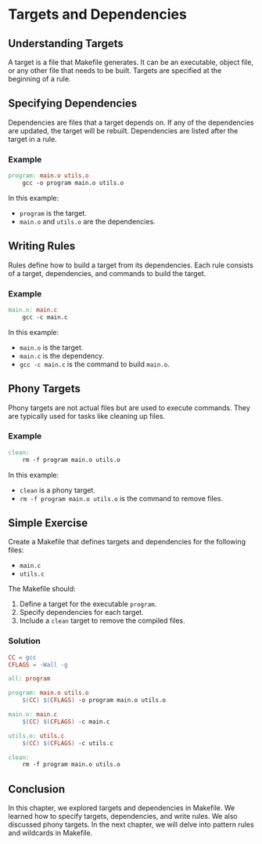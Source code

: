 # Targets and Dependencies

## Understanding Targets
A target is a file that Makefile generates. It can be an executable, object file, or any other file that needs to be built. Targets are specified at the beginning of a rule.

## Specifying Dependencies
Dependencies are files that a target depends on. If any of the dependencies are updated, the target will be rebuilt. Dependencies are listed after the target in a rule.

### Example
```makefile
program: main.o utils.o
    gcc -o program main.o utils.o
```

In this example:
- `program` is the target.
- `main.o` and `utils.o` are the dependencies.

## Writing Rules
Rules define how to build a target from its dependencies. Each rule consists of a target, dependencies, and commands to build the target.

### Example
```makefile
main.o: main.c
    gcc -c main.c
```

In this example:
- `main.o` is the target.
- `main.c` is the dependency.
- `gcc -c main.c` is the command to build `main.o`.

## Phony Targets
Phony targets are not actual files but are used to execute commands. They are typically used for tasks like cleaning up files.

### Example
```makefile
clean:
    rm -f program main.o utils.o
```

In this example:
- `clean` is a phony target.
- `rm -f program main.o utils.o` is the command to remove files.

## Simple Exercise
Create a Makefile that defines targets and dependencies for the following files:
- `main.c`
- `utils.c`

The Makefile should:
1. Define a target for the executable `program`.
2. Specify dependencies for each target.
3. Include a `clean` target to remove the compiled files.

### Solution
```makefile
CC = gcc
CFLAGS = -Wall -g

all: program

program: main.o utils.o
    $(CC) $(CFLAGS) -o program main.o utils.o

main.o: main.c
    $(CC) $(CFLAGS) -c main.c

utils.o: utils.c
    $(CC) $(CFLAGS) -c utils.c

clean:
    rm -f program main.o utils.o
```

## Conclusion
In this chapter, we explored targets and dependencies in Makefile. We learned how to specify targets, dependencies, and write rules. We also discussed phony targets. In the next chapter, we will delve into pattern rules and wildcards in Makefile.
